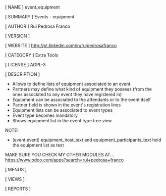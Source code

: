 [ NAME ]
event_equipment


[ SUMMARY ]
Events - equipment


[ AUTHOR ]
Rui Pedrosa Franco


[ VERSION ]



[ WEBSITE ]
http://pt.linkedin.com/in/ruipedrosafranco


[ CATEGORY ]
Extra Tools


[ LICENSE ]
AGPL-3


[ DESCRIPTION ]

- Allows to define lists of equipment associated to an event
- Partners may define what kind of equipment they possess (from the ones associated to any event they have registered in)
- Equipment can be associated to the attendants or to the event itself
- Partner field is shown in the event's registration lines
- Equipment lists can be associated to event types
- Event type becomes mandatory
- Shows equipment list in the event type tree view
                        
NOTE:
- (event.event) equipment_host_text and equipment_participants_text hold the equipment list as text
                        
MAKE SURE YOU CHECK MY OTHER MODULES AT... https://www.odoo.com/apps?search=rui+pedrosa+franco
                        


[ MENUS ]



[ VIEWS ]



[ REPORTS ]
